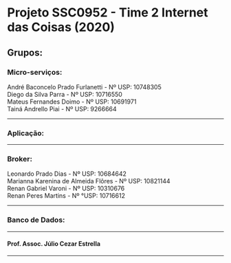 # Projeto SSC0952 - Time 2 Internet das Coisas (2020)
<h2>Grupos:</h2>

<h3>Micro-serviços:</h3>
André Baconcelo Prado Furlanetti - Nº USP: 10748305 </br>
Diego da Silva Parra - Nº USP: 10716550</br>
Mateus Fernandes Doimo - Nº USP: 10691971</br>
Tainá Andrello Piai - Nº USP: 9266664</br>
<hr>

<h3>Aplicação:</h3>

<hr>

<h3>Broker:</h3>
Leonardo Prado Dias - Nº USP: 10684642</br>
Marianna Karenina de Almeida Flôres - Nº USP: 10821144</br>
Renan Gabriel Varoni - Nº USP: 10310676</br>
Renan Peres Martins - Nº °USP: 10716612</br>
<hr>

<h3>Banco de Dados:</h3>

<hr>










<h4>Prof. Assoc. Júlio Cezar Estrella</h4>
<hr>

